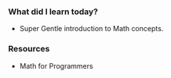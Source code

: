 ### What did I learn today?
- Super Gentle introduction to Math concepts.
### Resources
- Math for Programmers
